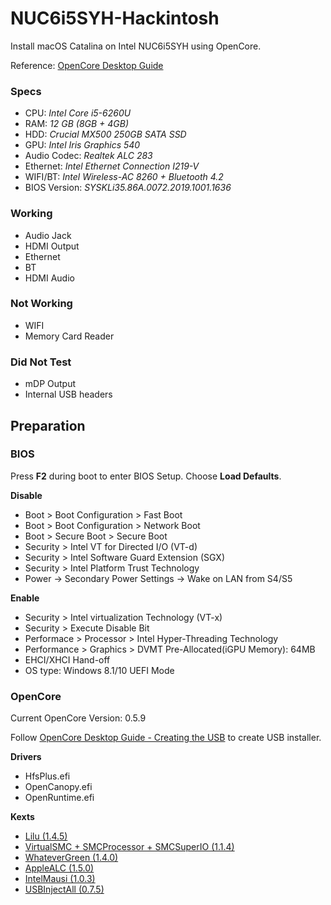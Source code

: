 # NUC6i5SYH-Hackintosh
Install macOS Catalina on Intel NUC6i5SYH using OpenCore.

Reference: [OpenCore Desktop Guide](https://dortania.github.io/OpenCore-Desktop-Guide/)

### Specs
- CPU: *Intel Core i5-6260U*
- RAM: *12 GB (8GB + 4GB)*
- HDD: *Crucial MX500 250GB SATA SSD*
- GPU: *Intel Iris Graphics 540*
- Audio Codec: *Realtek ALC 283*
- Ethernet: *Intel Ethernet Connection I219-V*
- WIFI/BT: *Intel Wireless-AC 8260 + Bluetooth 4.2*
- BIOS Version: *SYSKLi35.86A.0072.2019.1001.1636*

### Working
- Audio Jack
- HDMI Output
- Ethernet
- BT
- HDMI Audio

### Not Working
- WIFI
- Memory Card Reader

### Did Not Test
- mDP Output
- Internal USB headers

## Preparation
### BIOS
Press **F2** during boot to enter BIOS Setup. Choose **Load Defaults**.

**Disable**
- Boot > Boot Configuration > Fast Boot
- Boot > Boot Configuration > Network Boot
- Boot > Secure Boot > Secure Boot
- Security > Intel VT for Directed I/O (VT-d)
- Security > Intel Software Guard Extension (SGX)
- Security > Intel Platform Trust Technology
- Power -> Secondary Power Settings -> Wake on LAN from S4/S5
 
**Enable**
- Security > Intel virtualization Technology (VT-x)
- Security > Execute Disable Bit
- Performace > Processor > Intel Hyper-Threading Technology
- Performance > Graphics > DVMT Pre-Allocated(iGPU Memory): 64MB
- EHCI/XHCI Hand-off
- OS type: Windows 8.1/10 UEFI Mode

### OpenCore
Current OpenCore Version: 0.5.9

Follow [OpenCore Desktop Guide - Creating the USB](https://dortania.github.io/OpenCore-Desktop-Guide/installer-guide/) to create USB installer.

**Drivers**
- HfsPlus.efi
- OpenCanopy.efi
- OpenRuntime.efi

**Kexts**
- [Lilu (1.4.5)](https://github.com/acidanthera/Lilu/releases)
- [VirtualSMC + SMCProcessor + SMCSuperIO (1.1.4)](https://github.com/acidanthera/VirtualSMC/releases)
- [WhateverGreen (1.4.0)](https://github.com/acidanthera/WhateverGreen/releases)
- [AppleALC (1.5.0)](https://github.com/acidanthera/AppleALC/releases)
- [IntelMausi (1.0.3)](https://github.com/acidanthera/IntelMausi/releases)
- [USBInjectAll (0.7.5)](https://github.com/Sniki/OS-X-USB-Inject-All/releases)


